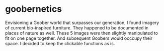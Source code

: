 # goobernetics



Envisioning a Goober world that surpasses our generation, I found imagery of current bio-inspired furniture. They happened to be documented in places of nature as well. These 5 images were then slightly manipulated to fit on one page together. And subsequent Goobers would occcupy their space.
I decided to keep the clickable functions as is.
